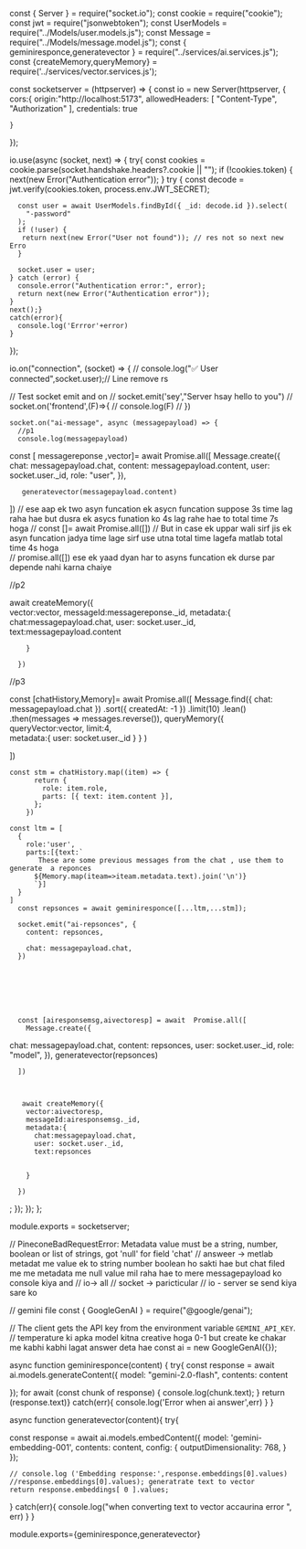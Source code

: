 const { Server } = require("socket.io");
const cookie = require("cookie");
const jwt = require("jsonwebtoken");
const UserModels = require("../Models/user.models.js");
const Message = require("../Models/message.model.js");
const { geminiresponce,generatevector } = require("../services/ai.services.js");
const {createMemory,queryMemory} = require('../services/vector.services.js');

const socketserver = (httpserver) => {
  const io = new Server(httpserver, {
    cors:{
    origin:"http://localhost:5173",
     allowedHeaders: [ "Content-Type", "Authorization" ], 
credentials: true

    }
  });
  
  io.use(async (socket, next) => {
    try{
    const cookies = cookie.parse(socket.handshake.headers?.cookie || "");
    if (!cookies.token) {
      next(new Error("Authentication error"));
    }
    try {
      const decode =  jwt.verify(cookies.token, process.env.JWT_SECRET);
    

      const user = await UserModels.findById({ _id: decode.id }).select(
        "-password"
      );
      if (!user) {
       return next(new Error("User not found")); // res not so next new Erro
      }

      socket.user = user;
    } catch (error) {
      console.error("Authentication error:", error);
      return next(new Error("Authentication error"));
    }
    next();}
    catch(error){
      console.log('Errror'+error)
    }
  });

  io.on("connection", (socket) => {
    //  console.log("✅ User connected",socket.user);// Line remove rs
 
// Test socket emit and on
    // socket.emit('sey',"Server hsay hello to you")
    // socket.on('frontend',(F)=>{
    //   console.log(F)
    //   })






    socket.on("ai-message", async (messagepayload) => {
      //p1
      console.log(messagepayload)

const [ messagereponse ,vector]= await Promise.all([
 Message.create({
   chat: messagepayload.chat,
   content: messagepayload.content,
   user: socket.user._id,
   role: "user",
      }),

       generatevector(messagepayload.content)

])
// ese aap ek two asyn funcation ek asycn funcation suppose 3s time lag raha hae but dusra ek asycs funation ko 4s lag rahe hae to total time 7s hoga 
// const []= await Promise.all([]) // But in case ek uppar wali sirf jis ek asyn funcation jadya time lage sirf use utna total time lagefa matlab total time 4s hoga  
// promise.all([]) ese ek yaad dyan har to asyns funcation ek durse par depende nahi karna chaiye 

//p2

await createMemory({  
  vector:vector,
        messageId:messagereponse._id,
        metadata:{ 
          chat:messagepayload.chat,
          user: socket.user._id,
          text:messagepayload.content

        }

      })
//p3

const [chatHistory,Memory]= await Promise.all([
   Message.find({ chat: messagepayload.chat })
          .sort({ createdAt: -1 })
          .limit(10)
          .lean()
      .then(messages => messages.reverse()),
        queryMemory({
        queryVector:vector,
        limit:4,   
        metadata:{
             user: socket.user._id
        }
      } )

  
])
  
    const stm = chatHistory.map((item) => {  
          return {
            role: item.role,
            parts: [{ text: item.content }],
          };
        })

    const ltm = [
      {
        role:'user',
        parts:[{text:`
           These are some previous messages from the chat , use them to generate  a reponces 
          ${Memory.map(iteam=>iteam.metadata.text).join('\n')}
          `}]
      }
    ]  
      const repsonces = await geminiresponce([...ltm,...stm]); 

      socket.emit("ai-repsonces", {
        content: repsonces,

        chat: messagepayload.chat,
      })






      
      const [airesponsemsg,aivectoresp] = await  Promise.all([
        Message.create({
  chat: messagepayload.chat,
  content: repsonces,
  user: socket.user._id,
  role: "model",
}),
generatevector(repsonces)

      ])



       await createMemory({ 
        vector:aivectoresp,
        messageId:airesponsemsg._id,
        metadata:{ 
          chat:messagepayload.chat,
          user: socket.user._id,
          text:repsonces


        }

      })


;
    });
  });
};

module.exports = socketserver;


// PineconeBadRequestError: Metadata value must be a string, number, boolean or list of strings, got 'null' for field 'chat' 
// answeer -> metlab metadat me value ek to string number boolean  ho sakti hae but chat filed me me metadata me null value mil raha hae  to mere messagepayload ko console kiya and
// io-> all 
// socket -> paricticular 
// io - server se send kiya sare ko 

// gemini file 
const { GoogleGenAI } = require("@google/genai");

// The client gets the API key from the environment variable `GEMINI_API_KEY`.
// temperature  ki apka model kitna creative hoga 0-1 but create ke chakar me kabhi kabhi lagat answer deta hae
const ai = new GoogleGenAI({});

async function geminiresponce(content) {
  try{
  const response = await ai.models.generateContent({
    model: "gemini-2.0-flash",
    contents: content
    
  });
   for await (const chunk of response) {
    console.log(chunk.text);
  }
  return (response.text)}
  catch(err){
    console.log('Error when ai answer',err)
  }
}

async function generatevector(content){
  try{


  const response = await ai.models.embedContent({
        model: 'gemini-embedding-001',
        contents: content,
        config: { outputDimensionality: 768, }
    });

    // console.log ('Embedding response:',response.embeddings[0].values) //response.embeddings[0].values); generatrate text to vector 
    return response.embeddings[ 0 ].values;
  }
    catch(err){
      console.log("when converting text to vector accaurina error ", err)
    }
}


module.exports={geminiresponce,generatevector}
